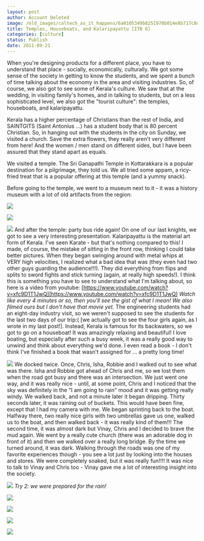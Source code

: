 ```yaml
---
layout: post
author: Account Deleted
image: /old_images/caltech_as_it_happens/6a0105349b8251970b014e8b717c8d970d.jpg
title: Temples, Houseboats, and Kalaripayattu [ITB 6]
categories: [culture]
status: Publish
date: 2011-09-21
---
```


When you're designing products for a different place, you have to understand that place - socially, economically, culturally. We got some sense of the society in getting to know the students, and we spent a bunch of time talking about the economy in the area and visiting industries. So, of course, we also got to see some of Kerala's culture. We saw that at the wedding, in visiting family's homes, and in talking to students, but on a less sophisticated level, we also got the "tourist culture": the temples, houseboats, and kalaripayattu.

Kerala has a higher percentage of Christians than the rest of India, and SAINTGITS (Saint Antonius ...) has a student body that is 80 percent Christian. So, in hanging out with the students in the city on Sunday, we visited a church. Save the extra flowers, they really aren't very different from here! And the women / men stand on different sides, but I have been assured that they stand apart as equals.

We visited a temple. The Sri Ganapathi Temple in Kottarakkara is a popular destination for a pilgrimage, they told us. We all tried some appam, a ricy-fried treat that is a popular offering at this temple (and a yummy snack).

Before going to the temple, we went to a museum next to it - it was a history museum with a lot of old artifacts from the region:


![](/old_images/caltech_as_it_happens/6a0105349b8251970b014e8b718d3e970d.jpg)

![](/old_images/caltech_as_it_happens/6a0105349b8251970b015435513781970c.jpg)

![](/old_images/caltech_as_it_happens/6a0105349b8251970b0153917e1df8970b.jpg)
And after the temple: party bus ride again!
On one of our last knights, we got to see a very interesting presentation. Kalaripayattu is the material art form of Kerala. I've seen Karate - but that's nothing compared to this! I made, of course, the mistake of sitting in the front row, thinking I could take better pictures. When they began swinging around with metal whips at VERY high velocities, I realized what a bad idea that was (they even had two other guys guarding the audience!!!). They did everything from flips and splits to sword fights and stick turning (again, at really high speeds!). I think this is something you have to see to understand what I'm talking about, so here is a video from youtube:
[https://www.youtube.com/watch?v=xfc9D1T1JwQ](https://www.youtube.com/watch?v=xfc9D1T1JwQ)
*Watch like every 4 minutes or so, then you'll see the gist of what I mean! We also filmed ours but I don't have that movie yet.*
The engineering students had an eight-day industry visit, so we weren't supposed to see the students for the last two days of our trip:( [we actually got to see the four girls again, as I wrote in my last post!]. Instead, Kerala is famous for its backwaters, so we got to go on a houseboat! It was amazingly relaxing and beautiful! I love boating, but especially after such a busy week, it was a really good way to unwind and think about everything we'd done. I even read a book - I don't think I've finished a book that wasn't assigned for ... a pretty long time!


![](/old_images/caltech_as_it_happens/6a0105349b8251970b0153917e25f9970b.jpg)
We docked twice. Once, Chris, Isha, Robbie and I walked out to see what was there. Isha and Robbie got ahead of Chris and me, so we lost them when the road got busy and there was an intersection. We just went one way, and it was really nice - until, at some point, Chris and I noticed that the sky was definitely in the "I am going to rain" mood and it was getting really windy. We walked back, and not a minute later it began dripping. Thirty seconds later, it was raining out of buckets. This would have been fine, except that I had my camera with me. We began sprinting back to the boat. Halfway there, two really nice girls with two umbrellas gave us one, walked us to the boat, and then walked back - it was really kind of them!!! The second time, it was almost dark but Vinay, Chris and I decided to brave the mud again. We went by a really cute church (there was an adorable dog in front of it) and then we walked over a really long bridge. By the time we turned around, it was dark. Walking through the roads was one of my favorite experiences though - you see a lot just by looking into the houses and stores. We were completely soaked, but it was really fun!!!! It was nice to talk to Vinay and Chris too - Vinay gave me a lot of interesting insight into the society.


![](/old_images/caltech_as_it_happens/6a0105349b8251970b0154355200f6970c.jpg)
*Try 2: we were prepared for the rain!*


![](/old_images/caltech_as_it_happens/6a0105349b8251970b01543552025a970c.jpg)

![](/old_images/caltech_as_it_happens/6a0105349b8251970b0153917eeb45970b.jpg)

![](/old_images/caltech_as_it_happens/6a0105349b8251970b0154355203ab970c.jpg)

![](/old_images/caltech_as_it_happens/6a0105349b8251970b0153917ef126970b.jpg)
